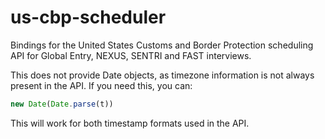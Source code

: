 # us-cbp-scheduler

Bindings for the United States Customs and Border Protection scheduling API for Global Entry, NEXUS, SENTRI and FAST interviews. 

This does not provide Date objects, as timezone information is not always present in the API. If you need this, you can: 

```ts
new Date(Date.parse(t))
```

This will work for both timestamp formats used in the API.